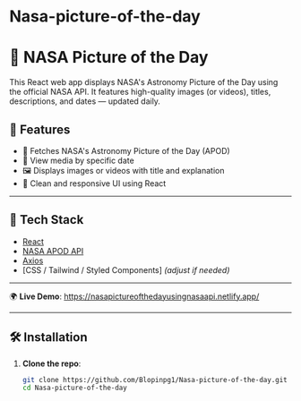 # Nasa-picture-of-the-day
# 🌌 NASA Picture of the Day

This React web app displays NASA's Astronomy Picture of the Day using the official NASA API. It features high-quality images (or videos), titles, descriptions, and dates — updated daily.



## 🚀 Features

- 🔭 Fetches NASA's Astronomy Picture of the Day (APOD)
- 📆 View media by specific date
- 🖼 Displays images or videos with title and explanation
- 🎨 Clean and responsive UI using React

---

## 🧰 Tech Stack

- [React](https://reactjs.org/)
- [NASA APOD API](https://api.nasa.gov/)
- [Axios](https://axios-http.com/)
- [CSS / Tailwind / Styled Components] *(adjust if needed)*

---



🌍 **Live Demo**: https://nasapictureofthedayusingnasaapi.netlify.app/

---

## 🛠️ Installation

1. **Clone the repo**:
   ```bash
   git clone https://github.com/Blopinpg1/Nasa-picture-of-the-day.git
   cd Nasa-picture-of-the-day
